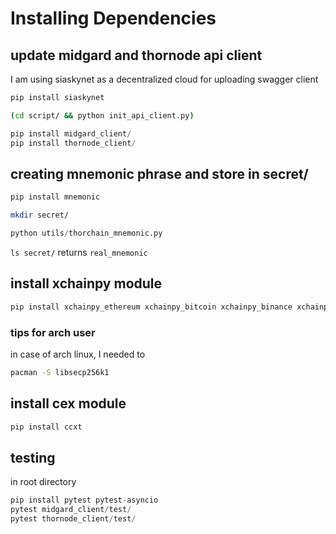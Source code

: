 # Installing Dependencies
## update midgard and thornode api client
I am using siaskynet as a decentralized cloud for uploading swagger client
```python
pip install siaskynet
```
```bash
(cd script/ && python init_api_client.py)
```
```python
pip install midgard_client/
pip install thornode_client/
```
## creating mnemonic phrase and store in secret/
```python
pip install mnemonic
```
```bash
mkdir secret/
```
```python
python utils/thorchain_mnemonic.py
```
`ls secret/` returns `real_mnemonic`

## install xchainpy module


```python
pip install xchainpy_ethereum xchainpy_bitcoin xchainpy_binance xchainpy_litecoin xchainpy_thorchain xchainpy_util
```
### tips for arch user
in case of arch linux, I needed to 
```bash
pacman -S libsecp256k1
```

## install cex module
```python
pip install ccxt
```

## testing
in root directory
```python
pip install pytest pytest-asyncio
pytest midgard_client/test/
pytest thornode_client/test/
```
